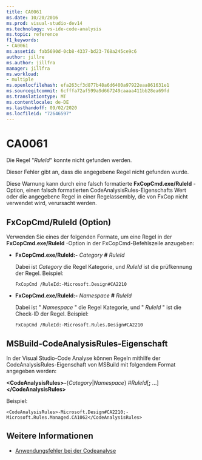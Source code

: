 ```yaml
---
title: CA0061
ms.date: 10/20/2016
ms.prod: visual-studio-dev14
ms.technology: vs-ide-code-analysis
ms.topic: reference
f1_keywords:
- CA0061
ms.assetid: fab5690d-0cb8-4337-bd23-768a245ce9c6
author: jillre
ms.author: jillfra
manager: jillfra
ms.workload:
- multiple
ms.openlocfilehash: efa263cf3d877b48a6d6400a97922eaa861631e1
ms.sourcegitcommit: 6cfffa72af599a9d667249caaaa411bb28ea69fd
ms.translationtype: MT
ms.contentlocale: de-DE
ms.lasthandoff: 09/02/2020
ms.locfileid: "72646597"
---
```

# <a name="ca0061"></a>CA0061

Die Regel "*RuleId*" konnte nicht gefunden werden.

Dieser Fehler gibt an, dass die angegebene Regel nicht gefunden wurde.

Diese Warnung kann durch eine falsch formatierte **FxCopCmd.exe/RuleId** -Option, einen falsch formatierten CodeAnalysisRules-Eigenschafts Wert oder die angegebene Regel in einer Regelassembly, die von FxCop nicht verwendet wird, verursacht werden.

## <a name="fxcopcmd-ruleid-option"></a>FxCopCmd/RuleId (Option)

Verwenden Sie eines der folgenden Formate, um eine Regel in der **FxCopCmd.exe/RuleId** -Option in der FxCopCmd-Befehlszeile anzugeben:

- **FxCopCmd.exe/RuleId:-** *Category* **#** *RuleId*

     Dabei ist *Category* die Regel Kategorie, und *RuleId* ist die prüfkennung der Regel. Beispiel:

    ```
    FxCopCmd /RuleId:-Microsoft.Design#CA2210
    ```

- **FxCopCmd.exe/RuleId:-** *Namespace* **#** *RuleId*

     Dabei ist " *Namespace* " die Regel Kategorie, und " *RuleId* " ist die Check-ID der Regel. Beispiel:

    ```
    FxCopCmd /RuleId:-Microsoft.Rules.Design#CA2210
    ```

## <a name="msbuild-codeanalysisrules-property"></a>MSBuild-CodeAnalysisRules-Eigenschaft

In der Visual Studio-Code Analyse können Regeln mithilfe der CodeAnalysisRules-Eigenschaft von MSBuild mit folgendem Format angegeben werden:

**\<CodeAnalysisRules>-**{*Category*&#124;*Namespace*} #*RuleId*[**;** ...]**\</CodeAnalysisRules>**

Beispiel:

```
<CodeAnalysisRules>-Microsoft.Design#CA2210;-Microsoft.Rules.Managed.CA1062</CodeAnalysisRules>
```

## <a name="see-also"></a>Weitere Informationen

- [Anwendungsfehler bei der Codeanalyse](../code-quality/code-analysis-application-errors.md)